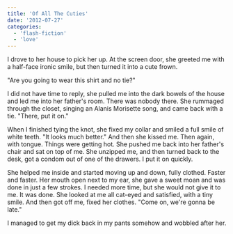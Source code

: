 ```yaml
---
title: 'Of All The Cuties'
date: '2012-07-27'
categories:
  - 'flash-fiction'
  - 'love'
---
```


I drove to her house to pick her up. At the screen door, she greeted me with a
half-face ironic smile, but then turned it into a cute frown.

<!-- truncate -->

"Are you going to wear this shirt and no tie?"

I did not have time to reply, she pulled me into the dark bowels of the house
and led me into her father's room. There was nobody there. She rummaged through
the closet, singing an Alanis Morisette song, and came back with a tie. "There,
put it on."

When I finished tying the knot, she fixed my collar and smiled a full smile of
white teeth. "It looks much better." And then she kissed me. Then again, with
tongue. Things were getting hot. She pushed me back into her father's chair and
sat on top of me. She unzipped me, and then turned back to the desk, got a
condom out of one of the drawers. I put it on quickly.

She helped me inside and started moving up and down, fully clothed. Faster and
faster. Her mouth open next to my ear, she gave a sweet moan and was done in
just a few strokes. I needed more time, but she would not give it to me. It was
done. She looked at me all cat-eyed and satisfied, with a tiny smile. And then
got off me, fixed her clothes. "Come on, we're gonna be late."

I managed to get my dick back in my pants somehow and wobbled after her.
